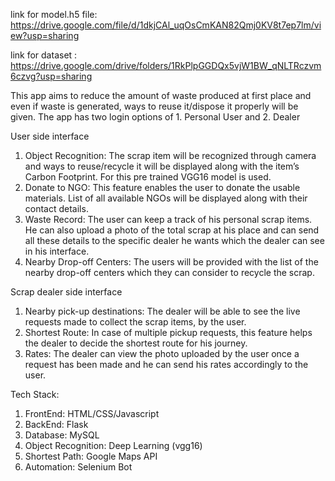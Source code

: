link for model.h5 file: https://drive.google.com/file/d/1dkjCAl_uqOsCmKAN82Qmj0KV8t7ep7lm/view?usp=sharing

link for dataset : https://drive.google.com/drive/folders/1RkPlpGGDQx5vjW1BW_qNLTRczvm6czvg?usp=sharing

This app aims to reduce the amount of waste produced at first place and even if waste is generated, ways to reuse it/dispose it properly will be given.
The app has two login options of 1. Personal User and 2. Dealer

User side interface

1. Object Recognition: The scrap item will be recognized through camera and ways to reuse/recycle it will be displayed along with the item’s Carbon Footprint. For this pre trained VGG16 model is used.
2. Donate to NGO:  This feature enables the user to donate the usable materials. List of all available NGOs will be displayed along with their contact details.
3. Waste Record: The user can keep a track of his personal scrap items. He can also upload a photo of the total scrap at his place and can send all these details to the specific dealer he wants which the dealer can see in his interface.
4. Nearby Drop-off Centers: The users will be provided with the list of the nearby drop-off centers which they can consider to recycle the scrap.


Scrap dealer side interface

1. Nearby pick-up destinations: The dealer will be able to see the live requests made to collect the scrap items, by the user.
2. Shortest Route: In case of multiple pickup requests, this feature helps the dealer to decide the shortest route for his journey.
3. Rates: The dealer can view the photo uploaded by the user once a request has been made and he can send his rates accordingly to the user.

Tech Stack:

1. FrontEnd: HTML/CSS/Javascript
2. BackEnd: Flask
3. Database: MySQL
4. Object Recognition: Deep Learning (vgg16)
5. Shortest Path: Google Maps API
6. Automation: Selenium Bot
